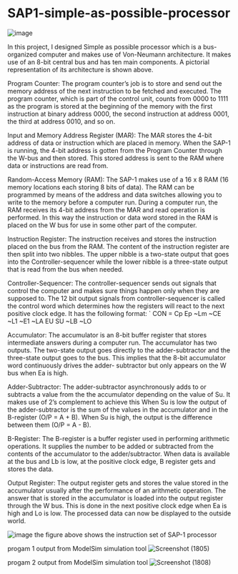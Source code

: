 # SAP1-simple-as-possible-processor
![image](https://github.com/ayaahmed20018414/SAP1-simple-as-possible-processor/assets/82789012/decaecad-4322-451f-9d5b-15bc0e559440)


In this project, I designed Simple as possible processor which is a bus-organized computer and makes use of Von-Neumann architecture. It makes use of an 8-bit central bus and has ten main components. A pictorial representation of its architecture is shown above.

Program Counter: The program counter’s job is to store and send out the memory address of the next instruction to be fetched and executed. The program counter, which is part of the control unit, counts from 0000 to 1111 as the program is stored at the beginning of the memory with the first instruction at binary address 0000, the second instruction at address 0001, the third at address 0010, and so on.

Input and Memory Address Register (MAR): The MAR stores the 4-bit address of data or instruction which are placed in memory. When the SAP-1 is running, the 4-bit address is gotten from the Program Counter through the W-bus and then stored. This stored address is sent to the RAM where data or instructions are read from.

Random-Access Memory (RAM): The SAP-1 makes use of a 16 x 8 RAM (16 memory locations each storing 8 bits of data). The RAM can be programmed by means of the address and data switches allowing you to write to the memory before a computer run. During a computer run, the RAM receives its 4-bit address from the MAR and read operation is performed. In this way the instruction or data word stored in the RAM is placed on the W bus for use in some other part of the computer.

Instruction Register: The instruction receives and stores the instruction placed on the bus from the RAM. The content of the instruction register are then split into two nibbles. The upper nibble is a two-state output that goes into the Controller-sequencer while the lower nibble is a three-state output that is read from the bus when needed.

Controller-Sequencer: The controller-sequencer sends out signals that control the computer and makes sure things happen only when they are supposed to. The 12 bit output signals from controller-sequencer is called the control word which determines how the registers will react to the next positive clock edge. It has the following format: ` CON = Cp Ep ~Lm ~CE ~L1 ~E1 ~LA EU SU ~LB ~LO

Accumulator: The accumulator is an 8-bit buffer register that stores intermediate answers during a computer run. The accumulator has two outputs. The two-state output goes directly to the adder-subtractor and the three-state output goes to the bus. This implies that the 8-bit accumulator word continuously drives the adder- subtractor but only appears on the W bus when Ea is high.

Adder-Subtractor: The adder-subtractor asynchronously adds to or subtracts a value from the the accumulator depending on the value of Su. It makes use of 2’s complement to achieve this When Su is low the output of the adder-subtractor is the sum of the values in the accumulator and in the B-register (O/P = A + B). When Su is high, the output is the difference between them (O/P = A - B).

B-Register: The B-register is a buffer register used in performing arithmetic operations. It supplies the number to be added or subtracted from the contents of the accumulator to the adder/subtractor. When data is available at the bus and Lb is low, at the positive clock edge, B register gets and stores the data.

Output Register: The output register gets and stores the value stored in the accumulator usually after the performance of an arithmetic operation. The answer that is stored in the accumulator is loaded into the output register through the W bus. This is done in the next positive clock edge when Ea is high and Lo is low. The processed data can now be displayed to the outside world.




![image](https://github.com/ayaahmed20018414/SAP1-simple-as-possible-processor/assets/82789012/4d059146-253c-406a-af08-4bb96bc52295)
the figure above shows the instruction set of SAP-1 processor 



progam 1 output from ModelSim simulation tool
![Screenshot (1805)](https://github.com/ayaahmed20018414/SAP1-simple-as-possible-processor/assets/82789012/8c7cd3e6-cb47-4ab7-bf83-91609166b992)


progam 2 output from ModelSim simulation tool
![Screenshot (1808)](https://github.com/ayaahmed20018414/SAP1-simple-as-possible-processor/assets/82789012/6935fac4-89e9-46bf-aa44-df8d8dba2562)



